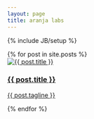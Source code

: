 ```yaml
---
layout: page
title: aranja labs
---
```

{% include JB/setup %}
<div data-plugin="masonry:{itemSelector:'.shadowbox',columnWidth:100}">
  {% for post in site.posts %}
    <div class="experiment">
    	<a href="{% if post.link %}{{ post.link }}{% else %}{{ BASE_PATH }}{{ post.url }}{% endif %}">
    		<img src="{{ BASE_PATH }}{{ post.thumbnail }}" alt="{{ post.title }}" />
			<h3>{{ post.title }}</h3>
			<p>{{ post.tagline }}</p>
    	</a>
    </div>
  {% endfor %}
</div>


